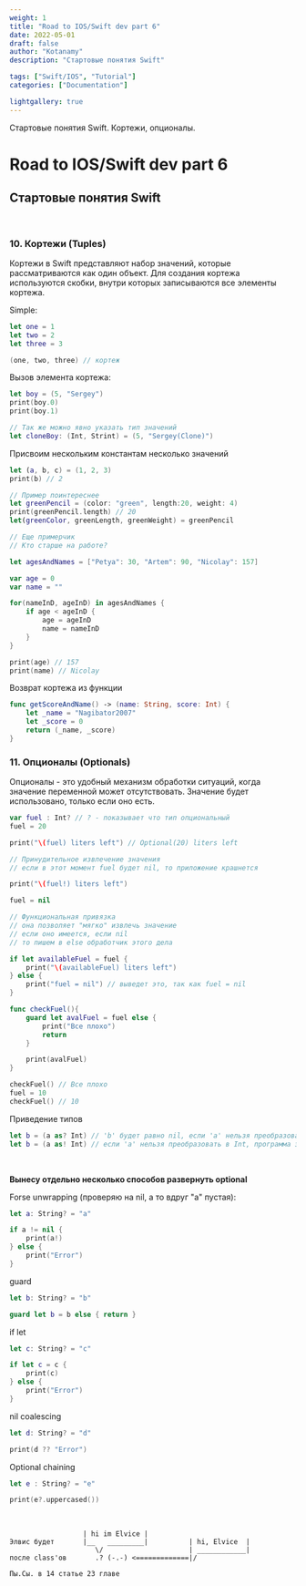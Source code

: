```yaml
---
weight: 1
title: "Road to IOS/Swift dev part 6"
date: 2022-05-01
draft: false
author: "Kotanamy"
description: "Стартовые понятия Swift"

tags: ["Swift/IOS", "Tutorial"]
categories: ["Documentation"]

lightgallery: true
---
```


Стартовые понятия Swift. Кортежи, опционалы.

<!--more-->

# Road to IOS/Swift dev part 6
## **Стартовые понятия Swift**

<br>

### 10. Кортежи (Tuples)

Кортежи в Swift представляют набор значений, которые рассматриваются как один объект. Для создания кортежа используются скобки, внутри которых записываются все элементы кортежа.

Simple:
```Swift
let one = 1
let two = 2
let three = 3

(one, two, three) // кортеж
```
Вызов элемента кортежа:
```Swift
let boy = (5, "Sergey")
print(boy.0)
print(boy.1)

// Так же можно явно указать тип значений
let cloneBoy: (Int, Strint) = (5, "Sergey(Clone)")
```

Присвоим нескольким константам несколько значений
```Swift
let (a, b, c) = (1, 2, 3)
print(b) // 2
```

```Swift
// Пример поинтереснее
let greenPencil = (color: "green", length:20, weight: 4)
print(greenPencil.length) // 20
let(greenColor, greenLength, greenWeight) = greenPencil

// Еще примерчик
// Кто старше на работе?

let agesAndNames = ["Petya": 30, "Artem": 90, "Nicolay": 157]

var age = 0
var name = ""

for(nameInD, ageInD) in agesAndNames {
    if age < ageInD {
        age = ageInD
        name = nameInD
    }
}

print(age) // 157
print(name) // Nicolay
```

Возврат кортежа из функции

```Swift
func getScoreAndName() -> (name: String, score: Int) {
    let _name = "Nagibator2007"
    let _score = 0
    return (_name, _score)
}
```

### 11. Опционалы (Optionals)

Опционалы - это удобный механизм обработки ситуаций, когда значение переменной может отсутствовать. Значение будет использовано, только если оно есть.

```Swift
var fuel : Int? // ? - показывает что тип опциональный
fuel = 20

print("\(fuel) liters left") // Optional(20) liters left

// Принудительное извлечение значения
// если в этот момент fuel будет nil, то приложение крашнется

print("\(fuel!) liters left")

fuel = nil

// Функциональная привязка
// она позволяет "мягко" извлечь значение
// если оно имеется, если nil
// то пишем в else обработчик этого дела

if let availableFuel = fuel {
    print("\(availableFuel) liters left")
} else {
    print("fuel = nil") // выведет это, так как fuel = nil
}

func checkFuel(){
    guard let avalFuel = fuel else {
        print("Все плохо")
        return
    }

    print(avalFuel)
}

checkFuel() // Все плохо
fuel = 10
checkFuel() // 10
```

Приведение типов
```Swift
let b = (a as? Int) // 'b' будет равно nil, если 'a' нельзя преобразовать в Int
let b = (a as! Int) // если 'a' нельзя преобразовать в Int, программа завершится
```

<br>



__Вынесу отдельно несколько способов развернуть optional__

Forse unwrapping (проверяю на nil, а то вдруг "a" пустая):
```Swift
let a: String? = "a"

if a != nil {
    print(a!)
} else {
    print("Error")
}
```

guard
```Swift
let b: String? = "b"

guard let b = b else { return }
```

if let
```Swift
let c: String? = "c"

if let c = c {
    print(c)
} else {
    print("Error")
}
```

nil coalescing
```Swift
let d: String? = "d"

print(d ?? "Error")
```

Optional chaining
```Swift
let e : String? = "e"

print(e?.uppercased())
```
<br>

```
                  | hi im Elvice |
Элвис будет       |__   _________|          | hi, Elvice  |
                     \/                     | ____________|
после class'ов       .? (-.-) <=============|/

Пы.Сы. в 14 статье 23 главе
```